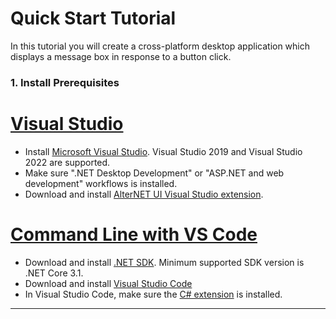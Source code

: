 # Quick Start Tutorial

In this tutorial you will create a cross-platform desktop application which displays a message box in response to a button click.

### 1. Install Prerequisites

# [Visual Studio](#tab/prerequisites-visual-studio)

- Install [Microsoft Visual Studio](https://visualstudio.microsoft.com/vs/community/). Visual Studio 2019 and Visual Studio 2022 are supported.
- Make sure ".NET Desktop Development" or "ASP.NET and web development" workflows is installed.
- Download and install [AlterNET UI Visual Studio extension](https://marketplace.visualstudio.com/items?itemName=AlterNET-UI).

# [Command Line with VS Code](#tab/prerequisites-command-line)

- Download and install [.NET SDK](https://dotnet.microsoft.com/download/dotnet). Minimum supported SDK version is .NET Core 3.1.
- Download and install [Visual Studio Code](https://code.visualstudio.com/download)
- In Visual Studio Code, make sure the [C# extension](https://marketplace.visualstudio.com/items?itemName=ms-dotnettools.csharp) is installed.

***